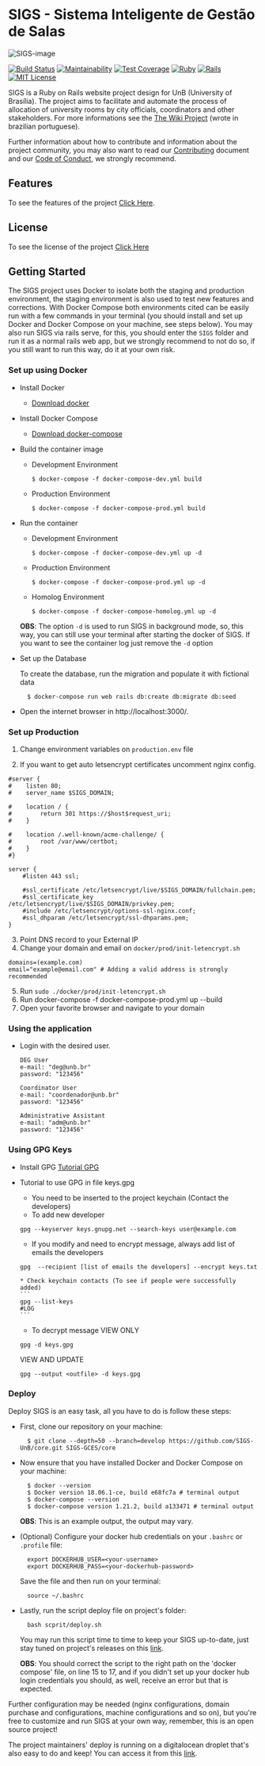 # SIGS - Sistema Inteligente de Gestão de Salas

![SIGS-image](https://user-images.githubusercontent.com/18387694/46635580-54b54c00-cb2b-11e8-8e16-b3d2e41de814.png)

[![Build Status](https://travis-ci.org/SIGS-UnB/core.svg?branch=develop)](https://travis-ci.org/SIGS-UnB/core)
[![Maintainability](https://api.codeclimate.com/v1/badges/5d55933a921b31e8471c/maintainability)](https://codeclimate.com/github/SIGS-UnB/core/maintainability)
[![Test Coverage](https://api.codeclimate.com/v1/badges/5d55933a921b31e8471c/test_coverage)](https://codeclimate.com/github/SIGS-UnB/core/test_coverage)
[![Ruby](https://img.shields.io/badge/ruby-2.5.1-blue.svg)](https://www.ruby-lang.org)
[![Rails](https://img.shields.io/badge/rails-5.0.2-blue.svg)](http://rubyonrails.org/)
[![MIT License](https://img.shields.io/badge/license-MIT%20License-blue.svg)](https://opensource.org/licenses/MIT)

SIGS is a Ruby on Rails website project design for UnB (University of Brasília). The project aims to facilitate and automate the process of allocation of university rooms by city officials, coordinators and other stakeholders. For more informations see the [The Wiki Project](https://github.com/fga-gpp-mds/2017.1-SIGS/wiki) (wrote in brazilian portuguese).

Further information about how to contribute and information about the project community, you may also want to read our [Contributing](https://github.com/SIGS-UnB/core/blob/develop/.github/CONTRIBUTING.md) document and our [Code of Conduct](https://github.com/SIGS-UnB/core/blob/develop/docs/CODE_OF_CONDUCT.md), we strongly recommend.

## Features

To see the features of the project [Click Here](https://github.com/SIGS-UnB/core/releases).

## License

To see the license of the project [Click Here](https://github.com/SIGS-UnB/core/blob/develop/LICENSE)

## Getting Started

The SIGS project uses Docker to isolate both the staging and production environment, the staging environment is also used to test new features and corrections. With Docker Compose both environments cited can be easily run with a few commands in your terminal (you should install and set up Docker and Docker Compose on your machine, see steps below). You may also run SIGS via rails serve, for this, you should enter the `SIGS` folder and run it as a normal rails web app, but we strongly recommend to not do so, if you still want to run this way, do it at your own risk.

### Set up using Docker

* Install Docker

  - [Download docker](https://docs.docker.com/engine/installation/)

* Install Docker Compose

  - [Download docker-compose](https://docs.docker.com/compose/install/)

* Build the container image
  * Development Environment

        $ docker-compose -f docker-compose-dev.yml build
    
  * Production Environment
  
        $ docker-compose -f docker-compose-prod.yml build
    
* Run the container
  * Development Environment

        $ docker-compose -f docker-compose-dev.yml up -d
    
  * Production Environment
  
        $ docker-compose -f docker-compose-prod.yml up -d

  * Homolog Environment
  
        $ docker-compose -f docker-compose-homolog.yml up -d
  
  **OBS**: The option `-d` is used to run SIGS in background mode, so, this way, you can still use your terminal after starting the docker of SIGS. If you want to see the container log just remove the `-d` option

* Set up the Database

  To create the database, run the migration and populate it with fictional data

        $ docker-compose run web rails db:create db:migrate db:seed

* Open the internet browser in http://localhost:3000/.

### Set up Production

1) Change environment variables on `production.env` file

2) If you want to get auto letsencrypt certificates uncomment nginx config.
```
#server {
#    listen 80;
#    server_name $SIGS_DOMAIN;

#    location / {
#        return 301 https://$host$request_uri;
#    }

#    location /.well-known/acme-challenge/ {
#        root /var/www/certbot;
#    }
#}

server {
    #listen 443 ssl;

    #ssl_certificate /etc/letsencrypt/live/$SIGS_DOMAIN/fullchain.pem;
    #ssl_certificate_key /etc/letsencrypt/live/$SIGS_DOMAIN/privkey.pem;
    #include /etc/letsencrypt/options-ssl-nginx.conf;
    #ssl_dhparam /etc/letsencrypt/ssl-dhparams.pem;
}
```
3) Point DNS record to your External IP
4) Change your domain and email on `docker/prod/init-letencrypt.sh`
```
domains=(example.com)
email="example@email.com" # Adding a valid address is strongly recommended
```
5) Run `sudo ./docker/prod/init-letencrypt.sh` 
6) Run docker-compose -f docker-compose-prod.yml up --build
7) Open your favorite browser and navigate to your domain

### Using the application

* Login with the desired user.

      DEG User
      e-mail: "deg@unb.br"
      password: "123456"

      Coordinator User
      e-mail: "coordenador@unb.br"
      password: "123456"

      Administrative Assistant
      e-mail: "adm@unb.br"
      password: "123456"


### Using GPG Keys

* Install GPG
[Tutorial GPG](https://github.com/SIGS-UnB/core/blob/develop/docs/GPG_KEYS.md)

* Tutorial to use GPG in file keys.gpg

	* You need to be inserted to the project keychain (Contact the developers)
	* To add new developer 
	```	
	gpg --keyserver keys.gnupg.net --search-keys user@example.com
	```
	* If you modify and need to encrypt message, always add list of emails the developers
	```
	gpg  --recipient [list of emails the developers] --encrypt keys.txt
	```
      * Check keychain contacts (To see if people were successfully added)
      ```
      gpg --list-keys
      #LOG
      ```
	* To decrypt message 
	VIEW ONLY
	``` 
	gpg -d keys.gpg
	```
	VIEW AND UPDATE
	```
	gpg --output <outfile> -d keys.gpg
	```

### Deploy

Deploy SIGS is an easy task, all you have to do is follow these steps:

* First, clone our repository on your machine:

        $ git clone --depth=50 --branch=develop https://github.com/SIGS-UnB/core.git SIGS-GCES/core

* Now ensure that you have installed Docker and Docker Compose on your machine:
        
        $ docker --version
        $ Docker version 18.06.1-ce, build e68fc7a # terminal output
        $ docker-compose --version
        $ docker-compose version 1.21.2, build a133471 # terminal output

  **OBS**: This is an example output, the output may vary.

* (Optional) Configure your docker hub credentials on your `.bashrc` or `.profile` file:

        export DOCKERHUB_USER=<your-username>
        export DOCKERHUB_PASS=<your-dockerhub-password>

  Save the file and then run on your terminal:

        source ~/.bashrc

* Lastly, run the script deploy file on project's folder:

        bash scprit/deploy.sh

  You may run this script time to time to keep your SIGS up-to-date, just stay tuned on project's releases on this [link](https://github.com/SIGS-UnB/core/releases).

  **OBS**: You should correct the script to the right path on the 'docker compose' file, on line 15 to 17, and if you didn't set up your docker hub login credentials you should, as well, receive an error but that is expected.

Further configuration may be needed (nginx configurations, domain purchase and configurations, machine configurations and so on), but you're free to customize and run SIGS at your own way, remember, this is an open source project!

The project maintainers' deploy is running on a digitalocean droplet that's also easy to do and keep! You can access it from this [link](http://www.sigs-staging.tk:3000/).